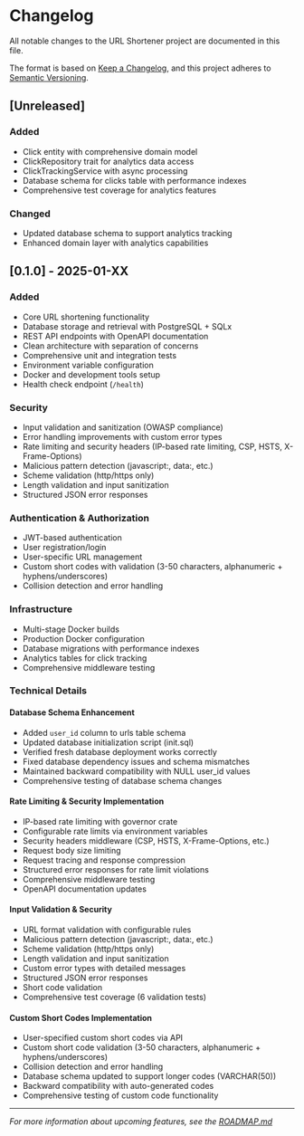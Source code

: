 # Changelog

All notable changes to the URL Shortener project are documented in this file.

The format is based on [Keep a Changelog](https://keepachangelog.com/en/1.0.0/),
and this project adheres to [Semantic Versioning](https://semver.org/spec/v2.0.0.html).

## [Unreleased]

### Added
- Click entity with comprehensive domain model
- ClickRepository trait for analytics data access
- ClickTrackingService with async processing
- Database schema for clicks table with performance indexes
- Comprehensive test coverage for analytics features

### Changed
- Updated database schema to support analytics tracking
- Enhanced domain layer with analytics capabilities

## [0.1.0] - 2025-01-XX

### Added
- Core URL shortening functionality
- Database storage and retrieval with PostgreSQL + SQLx
- REST API endpoints with OpenAPI documentation
- Clean architecture with separation of concerns
- Comprehensive unit and integration tests
- Environment variable configuration
- Docker and development tools setup
- Health check endpoint (`/health`)

### Security
- Input validation and sanitization (OWASP compliance)
- Error handling improvements with custom error types
- Rate limiting and security headers (IP-based rate limiting, CSP, HSTS, X-Frame-Options)
- Malicious pattern detection (javascript:, data:, etc.)
- Scheme validation (http/https only)
- Length validation and input sanitization
- Structured JSON error responses

### Authentication & Authorization
- JWT-based authentication
- User registration/login
- User-specific URL management
- Custom short codes with validation (3-50 characters, alphanumeric + hyphens/underscores)
- Collision detection and error handling

### Infrastructure
- Multi-stage Docker builds
- Production Docker configuration
- Database migrations with performance indexes
- Analytics tables for click tracking
- Comprehensive middleware testing

### Technical Details

#### Database Schema Enhancement
- Added `user_id` column to urls table schema
- Updated database initialization script (init.sql)
- Verified fresh database deployment works correctly
- Fixed database dependency issues and schema mismatches
- Maintained backward compatibility with NULL user_id values
- Comprehensive testing of database schema changes

#### Rate Limiting & Security Implementation
- IP-based rate limiting with governor crate
- Configurable rate limits via environment variables
- Security headers middleware (CSP, HSTS, X-Frame-Options, etc.)
- Request body size limiting
- Request tracing and response compression
- Structured error responses for rate limit violations
- Comprehensive middleware testing
- OpenAPI documentation updates

#### Input Validation & Security
- URL format validation with configurable rules
- Malicious pattern detection (javascript:, data:, etc.)
- Scheme validation (http/https only)
- Length validation and input sanitization
- Custom error types with detailed messages
- Structured JSON error responses
- Short code validation
- Comprehensive test coverage (6 validation tests)

#### Custom Short Codes Implementation
- User-specified custom short codes via API
- Custom short code validation (3-50 characters, alphanumeric + hyphens/underscores)
- Collision detection and error handling
- Database schema updated to support longer codes (VARCHAR(50))
- Backward compatibility with auto-generated codes
- Comprehensive testing of custom code functionality

---

*For more information about upcoming features, see the [ROADMAP.md](ROADMAP.md)*
